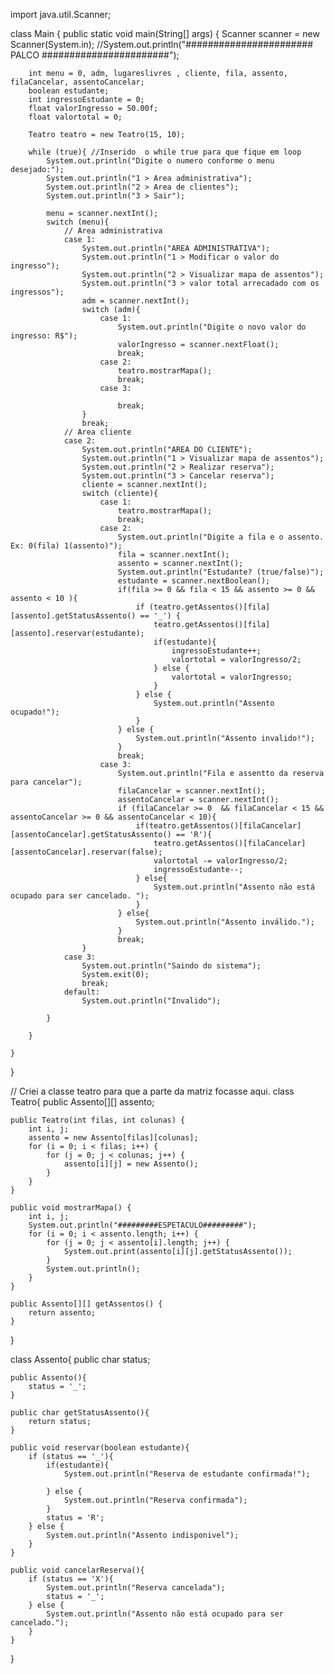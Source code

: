 import java.util.Scanner;

class Main {
    public static void main(String[] args) {
        Scanner scanner = new Scanner(System.in);
        //System.out.println("####################### PALCO #######################");

        int menu = 0, adm, lugareslivres , cliente, fila, assento, filaCancelar, assentoCancelar;
        boolean estudante;
        int ingressoEstudante = 0;
        float valorIngresso = 50.00f;
        float valortotal = 0;

        Teatro teatro = new Teatro(15, 10);

        while (true){ //Inserido  o while true para que fique em loop
            System.out.println("Digite o numero conforme o menu desejado:");
            System.out.println("1 > Area administrativa");
            System.out.println("2 > Area de clientes");
            System.out.println("3 > Sair");

            menu = scanner.nextInt();
            switch (menu){
                // Area administrativa
                case 1:
                    System.out.println("AREA ADMINISTRATIVA");
                    System.out.println("1 > Modificar o valor do ingresso");
                    System.out.println("2 > Visualizar mapa de assentos");
                    System.out.println("3 > valor total arrecadado com os ingressos");
                    adm = scanner.nextInt();
                    switch (adm){
                        case 1:
                            System.out.println("Digite o novo valor do ingresso: R$");
                            valorIngresso = scanner.nextFloat();
                            break;
                        case 2:
                            teatro.mostrarMapa();
                            break;
                        case 3:
                   
                            break;
                    }
                    break;
                // Area cliente
                case 2:
                    System.out.println("AREA DO CLIENTE");
                    System.out.println("1 > Visualizar mapa de assentos");
                    System.out.println("2 > Realizar reserva");
                    System.out.println("3 > Cancelar reserva");
                    cliente = scanner.nextInt();
                    switch (cliente){
                        case 1:
                            teatro.mostrarMapa();
                            break;
                        case 2:
                            System.out.println("Digite a fila e o assento. Ex: 0(fila) 1(assento)");
                            fila = scanner.nextInt();
                            assento = scanner.nextInt();
                            System.out.println("Estudante? (true/false)");
                            estudante = scanner.nextBoolean();
                            if(fila >= 0 && fila < 15 && assento >= 0 && assento < 10 ){
                                if (teatro.getAssentos()[fila][assento].getStatusAssento() == '_') {
                                    teatro.getAssentos()[fila][assento].reservar(estudante);
                                    if(estudante){
                                        ingressoEstudante++;
                                        valortotal = valorIngresso/2;
                                    } else {
                                        valortotal = valorIngresso; 
                                    }                                                                                                                                           
                                } else {
                                    System.out.println("Assento ocupado!");
                                }               
                            } else {
                                System.out.println("Assento invalido!");
                            }
                            break;
                        case 3:
                            System.out.println("Fila e assentto da reserva para cancelar");
                            filaCancelar = scanner.nextInt();
                            assentoCancelar = scanner.nextInt();
                            if (filaCancelar >= 0  && filaCancelar < 15 && assentoCancelar >= 0 && assentoCancelar < 10){
                                if(teatro.getAssentos()[filaCancelar][assentoCancelar].getStatusAssento() == 'R'){
                                    teatro.getAssentos()[filaCancelar][assentoCancelar].reservar(false);
                                    valortotal -= valorIngresso/2;
                                    ingressoEstudante--;
                                } else{
                                    System.out.println("Assento não está ocupado para ser cancelado. ");
                                }
                            } else{
                                System.out.println("Assento inválido.");
                            }
                            break;
                    }
                case 3:
                    System.out.println("Saindo do sistema");
                    System.exit(0);
                    break;                    
                default:
                    System.out.println("Invalido");                
            
            }     
                   
        }
        
    }
}

// Criei a classe teatro para que a parte da matriz focasse aqui.
class Teatro{
    public Assento[][] assento;

    public Teatro(int filas, int colunas) {
        int i, j;
        assento = new Assento[filas][colunas];
        for (i = 0; i < filas; i++) {
            for (j = 0; j < colunas; j++) {
                assento[i][j] = new Assento();
            }
        }
    }

    public void mostrarMapa() {
        int i, j;
        System.out.println("#########ESPETACULO#########");
        for (i = 0; i < assento.length; i++) {
            for (j = 0; j < assento[i].length; j++) {
                System.out.print(assento[i][j].getStatusAssento());
            }
            System.out.println();
        }
    }

    public Assento[][] getAssentos() {
        return assento;
    }
}

class Assento{
    public char status;

    public Assento(){
        status = '_';
    }

    public char getStatusAssento(){
        return status;
    }

    public void reservar(boolean estudante){
        if (status == '_'){
            if(estudante){
                System.out.println("Reserva de estudante confirmada!"); 
                               
            } else {
                System.out.println("Reserva confirmada");                
            } 
            status = 'R';
        } else {
            System.out.println("Assento indisponivel");
        }
    }

    public void cancelarReserva(){
        if (status == 'X'){
            System.out.println("Reserva cancelada");
            status = '_';            
        } else {
            System.out.println("Assento não está ocupado para ser cancelado.");
        }
    }

}


